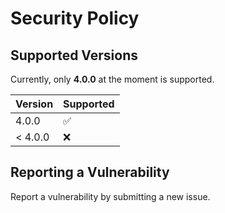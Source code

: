 # Security Policy

## Supported Versions

Currently, only **4.0.0** at the moment is supported.

| Version | Supported          |
| ------- | ------------------ |
| 4.0.0   | :white_check_mark: |
| < 4.0.0   | :x:                |

## Reporting a Vulnerability

Report a vulnerability by submitting a new issue.
